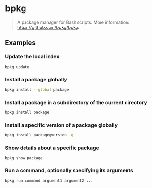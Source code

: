 # bpkg

> A package manager for Bash scripts. More information: <https://github.com/bpkg/bpkg>.

## Examples

### Update the local index

```bash
bpkg update
```

### Install a package globally

```bash
bpkg install --global package
```

### Install a package in a subdirectory of the current directory

```bash
bpkg install package
```

### Install a specific version of a package globally

```bash
bpkg install package@version -g
```

### Show details about a specific package

```bash
bpkg show package
```

### Run a command, optionally specifying its arguments

```bash
bpkg run command argument1 argument2 ...
```
